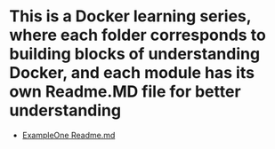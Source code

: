 # This is a Docker learning series, where each folder corresponds to building blocks of understanding Docker, and each module has its own Readme.MD file for better understanding

* [ExampleOne Readme.md](https://github.com/athermalla/docker/blob/main/ExampleOne/Readme.md)
